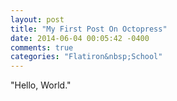```yaml
---
layout: post
title: "My First Post On Octopress"
date: 2014-06-04 00:05:42 -0400
comments: true
categories: "Flatiron&nbsp;School"
---
```

"Hello, World."